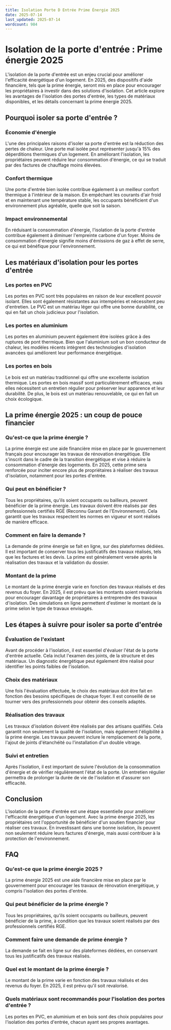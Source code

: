 ```yaml
---
title: Isolation Porte D Entrée Prime Énergie 2025
date: 2025-07-14
last_updated: 2025-07-14
wordcount: 984
---
```


# Isolation de la porte d'entrée : Prime énergie 2025

L'isolation de la porte d'entrée est un enjeu crucial pour améliorer l'efficacité énergétique d'un logement. En 2025, des dispositifs d'aide financière, tels que la prime énergie, seront mis en place pour encourager les propriétaires à investir dans des solutions d'isolation. Cet article explore les avantages de l'isolation des portes d'entrée, les types de matériaux disponibles, et les détails concernant la prime énergie 2025.

## Pourquoi isoler sa porte d'entrée ?

### Économie d'énergie

L'une des principales raisons d'isoler sa porte d'entrée est la réduction des pertes de chaleur. Une porte mal isolée peut représenter jusqu'à 15% des déperditions thermiques d'un logement. En améliorant l'isolation, les propriétaires peuvent réduire leur consommation d'énergie, ce qui se traduit par des factures de chauffage moins élevées.

### Confort thermique

Une porte d'entrée bien isolée contribue également à un meilleur confort thermique à l'intérieur de la maison. En empêchant les courants d'air froid et en maintenant une température stable, les occupants bénéficient d'un environnement plus agréable, quelle que soit la saison.

### Impact environnemental

En réduisant la consommation d'énergie, l'isolation de la porte d'entrée contribue également à diminuer l'empreinte carbone d'un foyer. Moins de consommation d'énergie signifie moins d'émissions de gaz à effet de serre, ce qui est bénéfique pour l'environnement.

## Les matériaux d'isolation pour les portes d'entrée

### Les portes en PVC

Les portes en PVC sont très populaires en raison de leur excellent pouvoir isolant. Elles sont également résistantes aux intempéries et nécessitent peu d'entretien. Le PVC est un matériau léger qui offre une bonne durabilité, ce qui en fait un choix judicieux pour l'isolation.

### Les portes en aluminium

Les portes en aluminium peuvent également être isolées grâce à des ruptures de pont thermique. Bien que l'aluminium soit un bon conducteur de chaleur, les modèles récents intègrent des technologies d'isolation avancées qui améliorent leur performance énergétique.

### Les portes en bois

Le bois est un matériau traditionnel qui offre une excellente isolation thermique. Les portes en bois massif sont particulièrement efficaces, mais elles nécessitent un entretien régulier pour préserver leur apparence et leur durabilité. De plus, le bois est un matériau renouvelable, ce qui en fait un choix écologique.

## La prime énergie 2025 : un coup de pouce financier

### Qu'est-ce que la prime énergie ?

La prime énergie est une aide financière mise en place par le gouvernement français pour encourager les travaux de rénovation énergétique. Elle s'inscrit dans le cadre de la transition énergétique et vise à réduire la consommation d'énergie des logements. En 2025, cette prime sera renforcée pour inciter encore plus de propriétaires à réaliser des travaux d'isolation, notamment pour les portes d'entrée.

### Qui peut en bénéficier ?

Tous les propriétaires, qu'ils soient occupants ou bailleurs, peuvent bénéficier de la prime énergie. Les travaux doivent être réalisés par des professionnels certifiés RGE (Reconnu Garant de l'Environnement). Cela garantit que les travaux respectent les normes en vigueur et sont réalisés de manière efficace.

### Comment en faire la demande ?

La demande de prime énergie se fait en ligne, sur des plateformes dédiées. Il est important de conserver tous les justificatifs des travaux réalisés, tels que les factures et les devis. La prime est généralement versée après la réalisation des travaux et la validation du dossier.

### Montant de la prime

Le montant de la prime énergie varie en fonction des travaux réalisés et des revenus du foyer. En 2025, il est prévu que les montants soient revalorisés pour encourager davantage de propriétaires à entreprendre des travaux d'isolation. Des simulations en ligne permettent d'estimer le montant de la prime selon le type de travaux envisagés.

## Les étapes à suivre pour isoler sa porte d'entrée

### Évaluation de l'existant

Avant de procéder à l'isolation, il est essentiel d'évaluer l'état de la porte d'entrée actuelle. Cela inclut l'examen des joints, de la structure et des matériaux. Un diagnostic énergétique peut également être réalisé pour identifier les points faibles de l'isolation.

### Choix des matériaux

Une fois l'évaluation effectuée, le choix des matériaux doit être fait en fonction des besoins spécifiques de chaque foyer. Il est conseillé de se tourner vers des professionnels pour obtenir des conseils adaptés.

### Réalisation des travaux

Les travaux d'isolation doivent être réalisés par des artisans qualifiés. Cela garantit non seulement la qualité de l'isolation, mais également l'éligibilité à la prime énergie. Les travaux peuvent inclure le remplacement de la porte, l'ajout de joints d'étanchéité ou l'installation d'un double vitrage.

### Suivi et entretien

Après l'isolation, il est important de suivre l'évolution de la consommation d'énergie et de vérifier régulièrement l'état de la porte. Un entretien régulier permettra de prolonger la durée de vie de l'isolation et d'assurer son efficacité.

## Conclusion

L'isolation de la porte d'entrée est une étape essentielle pour améliorer l'efficacité énergétique d'un logement. Avec la prime énergie 2025, les propriétaires ont l'opportunité de bénéficier d'un soutien financier pour réaliser ces travaux. En investissant dans une bonne isolation, ils peuvent non seulement réduire leurs factures d'énergie, mais aussi contribuer à la protection de l'environnement.

## FAQ

### Qu'est-ce que la prime énergie 2025 ?

La prime énergie 2025 est une aide financière mise en place par le gouvernement pour encourager les travaux de rénovation énergétique, y compris l'isolation des portes d'entrée.

### Qui peut bénéficier de la prime énergie ?

Tous les propriétaires, qu'ils soient occupants ou bailleurs, peuvent bénéficier de la prime, à condition que les travaux soient réalisés par des professionnels certifiés RGE.

### Comment faire une demande de prime énergie ?

La demande se fait en ligne sur des plateformes dédiées, en conservant tous les justificatifs des travaux réalisés.

### Quel est le montant de la prime énergie ?

Le montant de la prime varie en fonction des travaux réalisés et des revenus du foyer. En 2025, il est prévu qu'il soit revalorisé.

### Quels matériaux sont recommandés pour l'isolation des portes d'entrée ?

Les portes en PVC, en aluminium et en bois sont des choix populaires pour l'isolation des portes d'entrée, chacun ayant ses propres avantages.